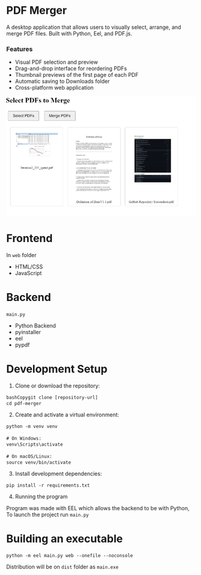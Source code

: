# PDF Merger
A desktop application that allows users to visually select, arrange, and merge PDF files. Built with Python, Eel, and PDF.js.

### Features
- Visual PDF selection and preview
- Drag-and-drop interface for reordering PDFs
- Thumbnail previews of the first page of each PDF
- Automatic saving to Downloads folder
- Cross-platform web application

![](image.png)

# Frontend
In `web` folder
- HTML/CSS
- JavaScript
# Backend
`main.py`
- Python Backend
- pyinstaller
- eel
- pypdf

# Development Setup

1. Clone or download the repository:

```
bashCopygit clone [repository-url]
cd pdf-merger
```

2. Create and activate a virtual environment:

```
python -m venv venv

# On Windows:
venv\Scripts\activate

# On macOS/Linux:
source venv/bin/activate
```

3. Install development dependencies:

```
pip install -r requirements.txt
```

4. Running the program

Program was made with EEL which allows the backend to be with Python,
To launch the project run `main.py` 

# Building an executable

```
python -m eel main.py web --onefile --noconsole
```

Distribution will be on `dist` folder as `main.exe`
